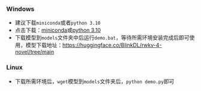 ### Windows

- 建议下载`miniconda`或者`python 3.10`
- 点击下载：[miniconda](https://repo.anaconda.com/miniconda/Miniconda3-latest-Windows-x86_64.exe)或[python 3.10](https://www.python.org/ftp/python/3.10.10/python-3.10.10-amd64.exe)
- 下载模型到`models`文件夹中后运行`demo.bat`，等待所需环境安装完成后即可使用，模型下载地址：https://huggingface.co/BlinkDL/rwkv-4-novel/tree/main


### Linux
- 下载所需环境后，`wget`模型到`models`文件夹后，`python demo.py`即可